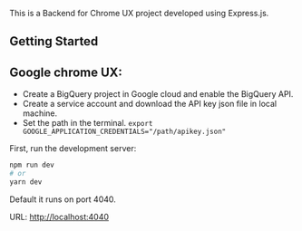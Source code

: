 This is a Backend for Chrome UX project developed using Express.js.

## Getting Started

## Google chrome UX: 

- Create a BigQuery project in Google cloud and enable the BigQuery API.
- Create a service account and download the API key json file in local machine. 
- Set the path in the terminal.  ```export GOOGLE_APPLICATION_CREDENTIALS="/path/apikey.json"```

First, run the development server:

```bash
npm run dev
# or
yarn dev
```

Default it runs on port 4040.  

URL:  [http://localhost:4040](http://localhost:4040) 

## 